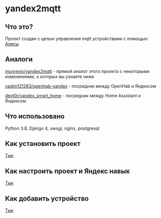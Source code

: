 # yandex2mqtt

## Что это?

Проект создан с целью управления mqtt устройствами с помощью [Алисы](https://www.google.com "Умный дом с Алисой")

## Аналоги

[munrexio/yandex2mqtt](https://github.com/munrexio/yandex2mqtt "yandex2mqtt") - прямой аналог этого проекта с некоторыми
изменениями, о которых вы узнаете ниже

[vadim121283/openhab-yandex](https://github.com/vadim121283/openhab-yandex "openhab-yandex") - посредник между OpenHab и
Яндексом

[dext0r/yandex_smart_home](https://github.com/dext0r/yandex_smart_home "yandex_smart_home") - посредник между Home
Assistant и Яндексом

## Что использовано

Python 3.8, Django 4, uwsgi, nginx, postgresql

## Как установить проект
[Тык](./readme/install_project.md)

## Как настроить проект и Яндекс навык
[Тык](./readme/setup_yandex_and_project.md)

## Как добавить устройство
[Тык](./readme/add_device.md)

